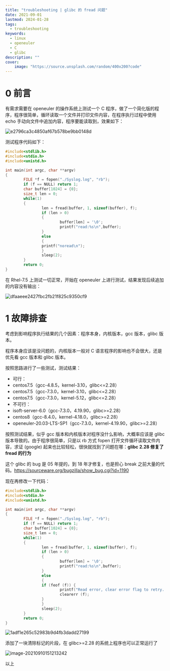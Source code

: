 ```yaml
---
title: "troubleshooting | glibc 的 fread 问题" 
date: 2021-09-01
lastmod: 2024-01-28
tags:
  - troubleshooting
keywords:
  - linux
  - openeuler
  - C
  - glibc
description: "" 
cover:
    image: "https://source.unsplash.com/random/400x200?code" 
---
```


# 0 前言

有需求需要在 openeuler 的操作系统上测试一个 C 程序，做了一个简化版的程序，程序很简单，循环读取一个文件并打印文件内容，在程序执行过程中使用 echo 手动向文件中追加内容，程序要能读取到，效果如下：

![e2796ca3c4850af67b578be9bb0148d](https://image.lvbibir.cn/blog/e2796ca3c4850af67b578be9bb0148d.png)

测试程序代码如下：

```c
#include<stdlib.h>
#include<stdio.h>
#include<unistd.h>

int main(int argc, char **argv)
{
        FILE *f = fopen("./Syslog.log", "rb");
        if (f == NULL) return 1;
        char buffer[1024] = {0};
        size_t len = 0;
        while(1)
        {
                len = fread(buffer, 1, sizeof(buffer), f);
                if (len > 0)
                {
                        buffer[len] = '\0';
                        printf("read:%s\n",buffer);
                }
                else
                {
                printf("noread\n");
                }
                sleep(2);
        }
        return 0;
}
```

在 Rhel-7.5 上测试一切正常，开始在 openeuler 上进行测试，结果发现后续追加的内容没有输出：

![dfaaeee2427fbc2fb21f825c9350cf9](https://image.lvbibir.cn/blog/dfaaeee2427fbc2fb21f825c9350cf9.png)

# 1 故障排查

考虑到影响程序执行结果的几个因素：程序本身，内核版本，gcc 版本，glibc 版本。

程序本身应该是没问题的，内核版本一般对 C 语言程序的影响也不会很大，还是优先看 gcc 版本和 glibc 版本。

按照思路进行了一些测试，测试结果：

- 可行：
- centos7.5（gcc-4.8.5，kernel-3.10，glibc<=2.28）
- centos7.5（gcc-7.3.0，kernel-3.10，glibc<=2.28）
- centos7.5（gcc-7.3.0，kernel-5.12，glibc<=2.28）
- 不可行：
- isoft-server-6.0（gcc-7.3.0，4.19.90，glibc>=2.28）
- centos8（gcc-8.4.0，kernel-4.18.0，glibc>=2.28）
- openeuler-20.03-LTS-SP1（gcc-7.3.0，kernel-4.19.90，glibc>=2.28）

按照测试结果，似乎 gcc 版本和内核版本对程序没什么影响，大概率应该是 glibc 版本导致的。由于程序很简单，只是以 rb 方式 fopen 打开文件循环读取文件内容，求证 (google) 起来也比较轻松，很快就找到了问题在哪：**glibc 2.28 修复了 fread 的行为**

这个 glibc 的 bug 是 05 年提的，到 18 年才修复，也是担心 break 之前大量的代码。<https://sourceware.org/bugzilla/show_bug.cgi?id=1190>

现在再修改一下代码：

```c
#include<stdlib.h>
#include<stdio.h>
#include<unistd.h>

int main(int argc, char **argv)
{
        FILE *f = fopen("./Syslog.log", "rb");
        if (f == NULL) return 1;
        char buffer[1024] = {0};
        size_t len = 0;
        while(1)
        {
                len = fread(buffer, 1, sizeof(buffer), f);
                if (len > 0)
                {
                        buffer[len] = '\0';
                        printf("read:%s\n",buffer);
                }
                else
                {
                if (feof (f)) {
                        printf("Read error, clear error flag to retry...\n");
                        clearerr (f);
                }
                }
                sleep(2);
        }
        return 0;
}
```

![1adf1e265c52983b9d4fb3dadd27199](https://image.lvbibir.cn/blog/1adf1e265c52983b9d4fb3dadd27199.png)

添加了一块清除标记的片段，在 glibc>=2.28 的系统上程序也可以正常运行了

![image-20210910151213242](https://image.lvbibir.cn/blog/image-20210910151213242.png)

以上
